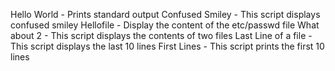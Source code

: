 Hello World - Prints standard output
Confused Smiley - This script displays confused smiley
Hellofile - Display the content of the etc/passwd file
What about 2 - This script displays the contents of two files
Last Line of a file - This script displays the last 10 lines
First Lines - This script prints the first 10 lines 
